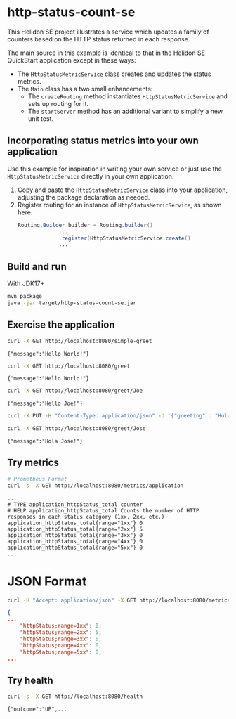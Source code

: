 # http-status-count-se

This Helidon SE project illustrates a service which updates a family of counters based on the HTTP status returned in each response.

The main source in this example is identical to that in the Helidon SE QuickStart application except in these ways:
* The `HttpStatusMetricService` class creates and updates the status metrics.
* The `Main` class has a two small enhancements:
   * The `createRouting` method instantiates `HttpStatusMetricService` and sets up routing for it.
   * The `startServer` method has an additional variant to simplify a new unit test.

## Incorporating status metrics into your own application
Use this example for inspiration in writing your own service or just use the `HttpStatusMetricService` directly in your own application.

1. Copy and paste the `HttpStatusMetricService` class into your application, adjusting the package declaration as needed.
2. Register routing for an instance of `HttpStatusMetricService`, as shown here:
   ```java
   Routing.Builder builder = Routing.builder()
                ...
                .register(HttpStatusMetricService.create()
                ...
   ```

## Build and run


With JDK17+
```bash
mvn package
java -jar target/http-status-count-se.jar
```

## Exercise the application
```bash
curl -X GET http://localhost:8080/simple-greet
```
```listing
{"message":"Hello World!"}
```

```bash
curl -X GET http://localhost:8080/greet
```
```listing
{"message":"Hello World!"}
```
```bash
curl -X GET http://localhost:8080/greet/Joe
```
```listing
{"message":"Hello Joe!"}
```
```bash
curl -X PUT -H "Content-Type: application/json" -d '{"greeting" : "Hola"}' http://localhost:8080/greet/greeting

curl -X GET http://localhost:8080/greet/Jose
```
```listing
{"message":"Hola Jose!"}
```

## Try metrics
```bash
# Prometheus Format
curl -s -X GET http://localhost:8080/metrics/application
```

```listing
...
# TYPE application_httpStatus_total counter
# HELP application_httpStatus_total Counts the number of HTTP responses in each status category (1xx, 2xx, etc.)
application_httpStatus_total{range="1xx"} 0
application_httpStatus_total{range="2xx"} 5
application_httpStatus_total{range="3xx"} 0
application_httpStatus_total{range="4xx"} 0
application_httpStatus_total{range="5xx"} 0
...
```
# JSON Format

```bash
curl -H "Accept: application/json" -X GET http://localhost:8080/metrics
```
```json
{
...
    "httpStatus;range=1xx": 0,
    "httpStatus;range=2xx": 5,
    "httpStatus;range=3xx": 0,
    "httpStatus;range=4xx": 0,
    "httpStatus;range=5xx": 0,
...
```

## Try health

```bash
curl -s -X GET http://localhost:8080/health
```
```listing
{"outcome":"UP",...

```
